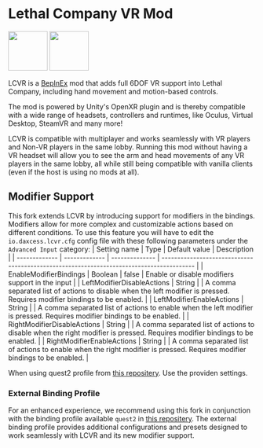 # Lethal Company VR Mod

[<img src="https://github.com/DaXcess/LCVR/blob/main/.github/assets/thunderstore-btn.png" height="80" />](https://thunderstore.io/c/lethal-company/p/DaXcess/LethalCompanyVR)
[<img src="https://github.com/DaXcess/LCVR/blob/main/.github/assets/github-btn.png" height="80" />](https://github.com/DaXcess/LCVR/releases/latest)
<br/>

LCVR is a [BepInEx](https://docs.bepinex.dev/) mod that adds full 6DOF VR support into Lethal Company, including hand movement and motion-based controls.

The mod is powered by Unity's OpenXR plugin and is thereby compatible with a wide range of headsets, controllers and runtimes, like Oculus, Virtual Desktop, SteamVR and many more!

LCVR is compatible with multiplayer and works seamlessly with VR players and Non-VR players in the same lobby. Running this mod without having a VR headset will allow you to see the arm and head movements of any VR players in the same lobby, all while still being compatible with vanilla clients (even if the host is using no mods at all).


## Modifier Support

This fork extends LCVR by introducing support for modifiers in the bindings. Modifiers allow for more complex and customizable actions based on different conditions.
To use this feature you will have to edit the `io.daxcess.lcvr.cfg` config file with these following parameters under the `Advanced Input` category:
| Setting name  | Type          |  Default value | Description                                                                              |
| ------------- | ------------- | -------------- | ---------------------------------------------------------------------------------------- |
| EnableModifierBindings | Boolean | false       | Enable or disable modifiers support in the input                                         |
| LeftModifierDisableActions | String |          | A comma separated list of actions to disable when the left modifier is pressed. Requires modifier bindings to be enabled. |
| LeftModifierEnableActions | String |          | A comma separated list of actions to enable when the left modifier is pressed. Requires modifier bindings to be enabled. |
| RightModifierDisableActions | String |          | A comma separated list of actions to disable when the right modifier is pressed. Requires modifier bindings to be enabled. |
| RightModifierEnableActions | String |          | A comma separated list of actions to enable when the right modifier is pressed. Requires modifier bindings to be enabled. |

When using quest2 profile from [this repositery]([link-to-other-repo](https://github.com/EliasVilld/LCVR-Controller-Profiles/tree/main)). Use the providen settings.

### External Binding Profile

For an enhanced experience, we recommend using this fork in conjunction with the binding profile available `quest2` in [this repositery]([link-to-other-repo](https://github.com/EliasVilld/LCVR-Controller-Profiles/tree/main)). The external binding profile provides additional configurations and presets designed to work seamlessly with LCVR and its new modifier support.

